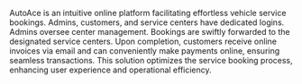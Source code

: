 AutoAce is an intuitive online platform facilitating effortless vehicle service bookings. Admins, customers, and service centers have dedicated logins. Admins oversee center management. Bookings are swiftly forwarded to the designated service centers. Upon completion, customers receive online invoices via email and can conveniently make payments online, ensuring seamless transactions. This solution optimizes the service booking process, enhancing user experience and operational efficiency.
